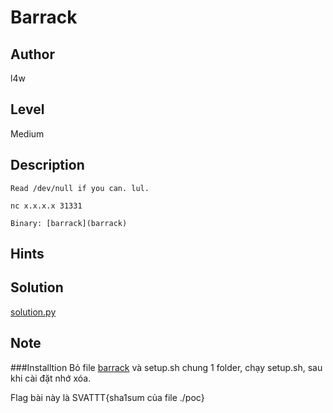 # Barrack

## Author
l4w

## Level
Medium
## Description
```
Read /dev/null if you can. lul.

nc x.x.x.x 31331

Binary: [barrack](barrack)
```

## Hints

## Solution
[solution.py](solution.py)

## Note
###Installtion
Bỏ file [barrack](barrack) và setup.sh chung 1 folder, chạy setup.sh, sau khi cài đặt nhớ xóa.

Flag bài này là SVATTT{sha1sum của file ./poc}
